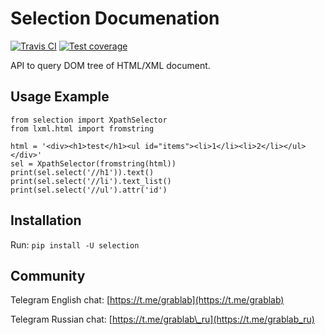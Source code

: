 # Selection Documenation

[![Travis CI](https://travis-ci.org/lorien/selection.png?branch=master)](https://travis-ci.org/lorien/selection)
[![Test coverage](https://coveralls.io/repos/lorien/selection/badge.svg?branch=master)](https://coveralls.io/r/lorien/selection?branch=master)

API to query DOM tree of HTML/XML document.


## Usage Example

```
from selection import XpathSelector
from lxml.html import fromstring

html = '<div><h1>test</h1><ul id="items"><li>1</li><li>2</li></ul></div>'
sel = XpathSelector(fromstring(html))
print(sel.select('//h1')).text()
print(sel.select('//li').text_list()
print(sel.select('//ul').attr('id')
```


## Installation

Run: `pip install -U selection`


## Community

Telegram English chat: [https://t.me/grablab](https://t.me/grablab)

Telegram Russian chat: [https://t.me/grablab\_ru](https://t.me/grablab_ru)
